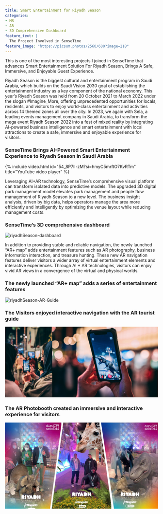 ```yaml
---
title: Smart Entertainment for Riyadh Season
categories:
- MR
- AR
- 3D Comprehensive Dashboard
feature_text: |
  The Project Involved in SenseTime
feature_image: "https://picsum.photos/2560/600?image=218"
---
```


This is one of the most interesting projects I joined in SenseTime that advances Smart Entertainment Solution For Riyadh Season, Brings A Safe, Immersive, and Enjoyable Guest Experience.

<!-- more -->

Riyadh Season is the biggest cultural and entertainment program in Saudi Arabia, which builds on the Saudi Vision 2030 goal of establishing the entertainment industry as a key component of the national economy. This year’s Riyadh Season was held from 20 October 2021 to March 2022 under the slogan #Imagine_More, offering unprecedented opportunities for locals, residents, and visitors to enjoy world-class entertainment and activities across 14 themed zones all over the city.
In 2023, we again with Sela, a leading events management company in Saudi Arabia, to transform the mega event Riyadh Season 2022 into a fest of mixed reality by integrating AI-powered business intelligence and smart entertainment with local attractions to create a safe, immersive and enjoyable experience for visitors.

### SenseTime Brings AI-Powered Smart Entertainment Experience to Riyadh Season in Saudi Arabia
{% include video.html id="54_8P7lI-zM?si=hmyC5mrftO7KvRTm" title="YouTube video player" %}

Leveraging AI+AR technology, SenseTime’s comprehensive visual platform can transform isolated data into predictive models. The upgraded 3D digital park management model elevates park management and people flow management of Riyadh Season to a new level. The business insight analysis, driven by big data, helps operators manage the area more efficiently and intelligently by optimizing the venue layout while reducing management costs.

### SenseTime’s 3D comprehensive dashboard
![riyadhSeason-dashboard](/assets/img/riyadhSeason/riyadhSeason-dashboard.png)


In addition to providing stable and reliable navigation, the newly launched “AR+ map” adds entertainment features such as AR photography, business information interaction, and treasure hunting.  These new AR navigation features deliver visitors a wider array of virtual entertainment elements and interactive experiences. Through AI + AR technologies, visitors can enjoy vivid AR views in a convergence of the virtual and physical worlds.

### The newly launched “AR+ map” adds a series of entertainment features
![riyadhSeason-AR-Guide](/assets/img/riyadhSeason/riyadhSeason-AR-Guide.png)

### The Visitors enjoyed interactive navigation with the AR tourist guide
![riyadhSeason-AR-Guide2](/assets/img/riyadhSeason/riyadhSeason-AR-Guide2.png)


### The AR Photobooth created an immersive and interactive experience for visitors
![riyadhSeason-AR-booth](/assets/img/riyadhSeason/riyadhSeason-AR-booth.png)






